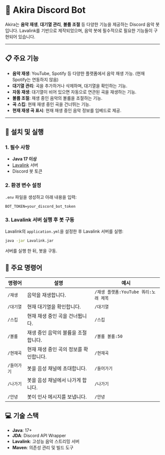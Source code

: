 # 🎵 Akira Discord Bot

Akira는 **음악 재생**, **대기열 관리**, **볼륨 조절** 등 다양한 기능을 제공하는 Discord 음악 봇입니다. Lavalink를 기반으로 제작되었으며, 음악 봇에 필수적으로 필요한 기능들이 구현되어 있습니다.

---

## 📋 주요 기능

- **음악 재생**: YouTube, Spotify 등 다양한 플랫폼에서 음악 재생 가능. (현재 Spotify는 연동하지 않음)
- **대기열 관리**: 곡을 추가하거나 삭제하며, 대기열을 확인하는 기능.
- **자동 재생**: 대기열이 비어 있으면 자동으로 연관된 곡을 재생하는 기능.
- **볼륨 조절**: 재생 중인 음악의 볼륨을 조절하는 기능.
- **곡 스킵**: 현재 재생 중인 곡을 건너뛰는 기능.
- **현재 재생 곡 표시**: 현재 재생 중인 음악 정보를 임베드로 제공.

---

## 🔧 설치 및 실행

### 1. 필수 사항
- **Java 17 이상**
- [Lavalink](https://github.com/freyacodes/Lavalink) 서버
- Discord 봇 토큰

### 2. 환경 변수 설정
`.env` 파일을 생성하고 아래 내용을 입력:
```env
BOT_TOKEN=your_discord_bot_token
```

### 3. Lavalink 서버 실행 후 봇 구동
Lavalink의 `application.yml`을 설정한 후 Lavalink 서버를 실행:
```bash
java -jar Lavalink.jar
```
서버를 실행 한 뒤, 봇을 구동.


## 📜 주요 명령어
| 명령어        | 설명                                     | 예시                       |
|---------------|----------------------------------------|----------------------------|
| `/재생`       | 음악을 재생합니다.                      | `/재생 플랫폼:YouTube 쿼리:노래 제목` |
| `/대기열`     | 현재 대기열을 확인합니다.                | `/대기열`                  |
| `/스킵`       | 현재 재생 중인 곡을 건너뜁니다.           | `/스킵`                    |
| `/볼륨`       | 재생 중인 음악의 볼륨을 조절합니다.       | `/볼륨 볼륨:50`            |
| `/현재곡`     | 현재 재생 중인 곡의 정보를 확인합니다.     | `/현재곡`                  |
| `/들어가기`   | 봇을 음성 채널에 초대합니다.              | `/들어가기`                |
| `/나가기`     | 봇을 음성 채널에서 나가게 합니다.          | `/나가기`                  |
| `/안녕`       | 봇이 인사 메시지를 보냅니다.              | `/안녕`                    |


## 💻 기술 스택

- **Java**: 17+
- **JDA**: Discord API Wrapper
- **Lavalink**: 고성능 음악 스트리밍 서버
- **Maven**: 의존성 관리 및 빌드 도구
